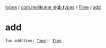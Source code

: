 [types](../../index.md) / [com.molikuner.nigb.types](../index.md) / [Time](index.md) / [add](./add.md)

# add

`fun add(time: `[`Time`](index.md)`): `[`Time`](index.md)